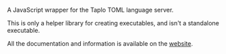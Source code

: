 A JavaScript wrapper for the Taplo TOML language server.

This is only a helper library for creating executables, and isn't a standalone executable.

All the documentation and information is available on the [website](https://taplo.tamasfe.dev/lsp).
